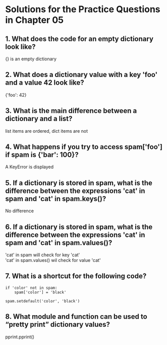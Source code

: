 # Solutions for the Practice Questions in Chapter 05

## 1. What does the code for an empty dictionary look like?
{} is an empty dictionary

## 2. What does a dictionary value with a key 'foo' and a value 42 look like?
{'foo': 42}

## 3. What is the main difference between a dictionary and a list?
list items are ordered, dict items are not

## 4. What happens if you try to access spam['foo'] if spam is {'bar': 100}?
A KeyError is displayed

## 5. If a dictionary is stored in spam, what is the difference between the expressions 'cat' in spam and 'cat' in spam.keys()?
No difference

## 6. If a dictionary is stored in spam, what is the difference between the expressions 'cat' in spam and 'cat' in spam.values()?
'cat' in spam will check for key 'cat'\
'cat' in spam.values() wil check for value 'cat'

## 7. What is a shortcut for the following code?
```
if 'color' not in spam:
    spam['color'] = 'black'
```
```
spam.setdefault('color', 'black')
```
## 8. What module and function can be used to “pretty print” dictionary values?
pprint.pprint()